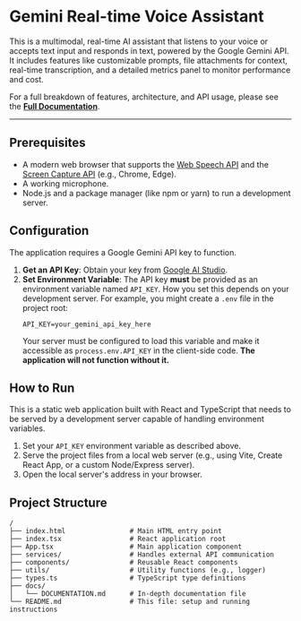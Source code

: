 # Gemini Real-time Voice Assistant

This is a multimodal, real-time AI assistant that listens to your voice or accepts text input and responds in text, powered by the Google Gemini API. It includes features like customizable prompts, file attachments for context, real-time transcription, and a detailed metrics panel to monitor performance and cost.

For a full breakdown of features, architecture, and API usage, please see the [**Full Documentation**](./docs/DOCUMENTATION.md).

---

## Prerequisites

-   A modern web browser that supports the [Web Speech API](https://developer.mozilla.org/en-US/docs/Web/API/Web_Speech_API) and the [Screen Capture API](https://developer.mozilla.org/en-US/docs/Web/API/Screen_Capture_API) (e.g., Chrome, Edge).
-   A working microphone.
-   Node.js and a package manager (like npm or yarn) to run a development server.

## Configuration

The application requires a Google Gemini API key to function.

1.  **Get an API Key**: Obtain your key from [Google AI Studio](https://aistudio.google.com/app/apikey).
2.  **Set Environment Variable**: The API key **must** be provided as an environment variable named `API_KEY`. How you set this depends on your development server. For example, you might create a `.env` file in the project root:
    ```
    API_KEY=your_gemini_api_key_here
    ```
    Your server must be configured to load this variable and make it accessible as `process.env.API_KEY` in the client-side code. **The application will not function without it.**

## How to Run

This is a static web application built with React and TypeScript that needs to be served by a development server capable of handling environment variables.

1.  Set your `API_KEY` environment variable as described above.
2.  Serve the project files from a local web server (e.g., using Vite, Create React App, or a custom Node/Express server).
3.  Open the local server's address in your browser.

## Project Structure

```
/
├── index.html                # Main HTML entry point
├── index.tsx                 # React application root
├── App.tsx                   # Main application component
├── services/                 # Handles external API communication
├── components/               # Reusable React components
├── utils/                    # Utility functions (e.g., logger)
├── types.ts                  # TypeScript type definitions
├── docs/
│   └── DOCUMENTATION.md      # In-depth documentation file
└── README.md                 # This file: setup and running instructions
```